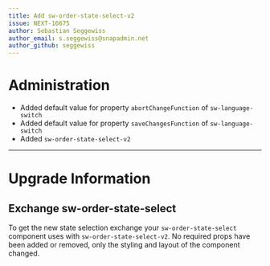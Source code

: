 ```yaml
---
title: Add sw-order-state-select-v2
issue: NEXT-16675
author: Sebastian Seggewiss
author_email: s.seggewiss@snapadmin.net 
author_github: seggewiss
---
```

# Administration
* Added default value for property `abortChangeFunction` of `sw-language-switch`
* Added default value for property `saveChangesFunction` of `sw-language-switch`
* Added `sw-order-state-select-v2`
___
# Upgrade Information
## Exchange sw-order-state-select
To get the new state selection exchange your `sw-order-state-select` component uses with `sw-order-state-select-v2`.
No required props have been added or removed, only the styling and layout of the component changed.

